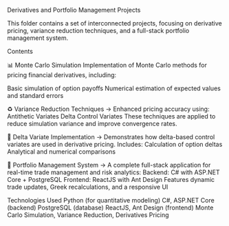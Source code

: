 Derivatives and Portfolio Management Projects

This folder contains a set of interconnected projects, focusing on derivative pricing, variance reduction techniques, and a full-stack portfolio management system.

Contents

📊 Monte Carlo Simulation
Implementation of Monte Carlo methods for pricing financial derivatives, including:

Basic simulation of option payoffs
Numerical estimation of expected values and standard errors

♻️ Variance Reduction Techniques ->
Enhanced pricing accuracy using:
Antithetic Variates
Delta Control Variates
These techniques are applied to reduce simulation variance and improve convergence rates.

🔧 Delta Variate Implementation ->
Demonstrates how delta-based control variates are used in derivative pricing. Includes:
Calculation of option deltas
Analytical and numerical comparisons

🧠 Portfolio Management System ->
A complete full-stack application for real-time trade management and risk analytics:
Backend: C# with ASP.NET Core + PostgreSQL
Frontend: ReactJS with Ant Design
Features dynamic trade updates, Greek recalculations, and a responsive UI

Technologies Used
Python (for quantitative modeling)
C#, ASP.NET Core (backend)
PostgreSQL (database)
ReactJS, Ant Design (frontend)
Monte Carlo Simulation, Variance Reduction, Derivatives Pricing
